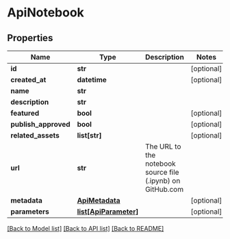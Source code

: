 # ApiNotebook

## Properties
Name | Type | Description | Notes
------------ | ------------- | ------------- | -------------
**id** | **str** |  | [optional] 
**created_at** | **datetime** |  | [optional] 
**name** | **str** |  | 
**description** | **str** |  | 
**featured** | **bool** |  | [optional] 
**publish_approved** | **bool** |  | [optional] 
**related_assets** | **list[str]** |  | [optional] 
**url** | **str** | The URL to the notebook source file (.ipynb) on GitHub.com | 
**metadata** | [**ApiMetadata**](ApiMetadata.md) |  | [optional] 
**parameters** | [**list[ApiParameter]**](ApiParameter.md) |  | [optional] 

[[Back to Model list]](../README.md#documentation-for-models) [[Back to API list]](../README.md#documentation-for-api-endpoints) [[Back to README]](../README.md)


